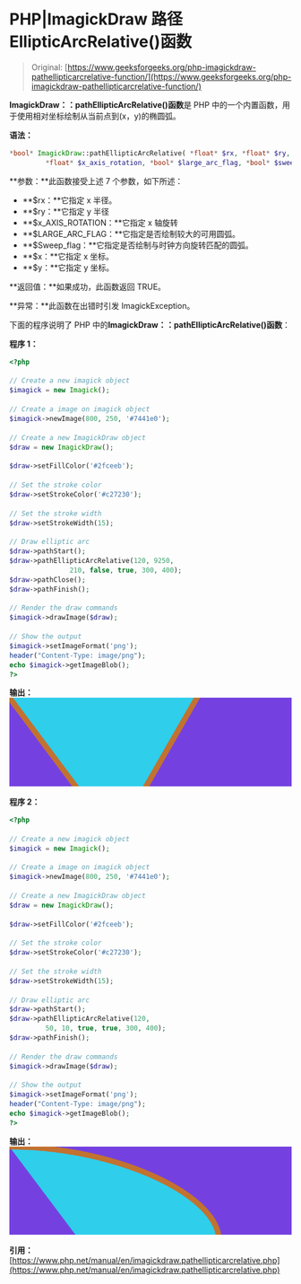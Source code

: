 # PHP|ImagickDraw 路径 EllipticArcRelative()函数

> Original: [https://www.geeksforgeeks.org/php-imagickdraw-pathellipticarcrelative-function/](https://www.geeksforgeeks.org/php-imagickdraw-pathellipticarcrelative-function/)

**ImagickDraw：：pathEllipticArcRelative()函数**是 PHP 中的一个内置函数，用于使用相对坐标绘制从当前点到(x，y)的椭圆弧。

**语法：**

```php
*bool* ImagickDraw::pathEllipticArcRelative( *float* $rx, *float* $ry,
         *float* $x_axis_rotation, *bool* $large_arc_flag, *bool* $sweep_flag, *float* $x )
```

**参数：**此函数接受上述 7 个参数，如下所述：

*   **$rx：**它指定 x 半径。
*   **$ry：**它指定 y 半径
*   **$x_AXIS_ROTATION：**它指定 x 轴旋转
*   **$LARGE_ARC_FLAG：**它指定是否绘制较大的可用圆弧。
*   **$Sweep_flag：**它指定是否绘制与时钟方向旋转匹配的圆弧。
*   **$x：**它指定 x 坐标。
*   **$y：**它指定 y 坐标。

**返回值：**如果成功，此函数返回 TRUE。

**异常：**此函数在出错时引发 ImagickException。

下面的程序说明了 PHP 中的**ImagickDraw：：pathEllipticArcRelative()函数**：

**程序 1：**

```php
<?php

// Create a new imagick object
$imagick = new Imagick();

// Create a image on imagick object
$imagick->newImage(800, 250, '#7441e0');

// Create a new ImagickDraw object
$draw = new ImagickDraw();

$draw->setFillColor('#2fceeb');

// Set the stroke color
$draw->setStrokeColor('#c27230');

// Set the stroke width
$draw->setStrokeWidth(15);

// Draw elliptic arc
$draw->pathStart();
$draw->pathEllipticArcRelative(120, 9250,
               210, false, true, 300, 400);
$draw->pathClose();
$draw->pathFinish();

// Render the draw commands
$imagick->drawImage($draw);

// Show the output
$imagick->setImageFormat('png');
header("Content-Type: image/png");
echo $imagick->getImageBlob();
?>
```

**输出：**
![](img/ab2cf4d9a910d6768b66997ec18f0098.png)

**程序 2：**

```php
<?php

// Create a new imagick object
$imagick = new Imagick();

// Create a image on imagick object
$imagick->newImage(800, 250, '#7441e0');

// Create a new ImagickDraw object
$draw = new ImagickDraw();

$draw->setFillColor('#2fceeb');

// Set the stroke color
$draw->setStrokeColor('#c27230');

// Set the stroke width
$draw->setStrokeWidth(15);

// Draw elliptic arc
$draw->pathStart();
$draw->pathEllipticArcRelative(120,
         50, 10, true, true, 300, 400);
$draw->pathFinish();

// Render the draw commands
$imagick->drawImage($draw);

// Show the output
$imagick->setImageFormat('png');
header("Content-Type: image/png");
echo $imagick->getImageBlob();
?>
```

**输出：**
![](img/fe409b71b0ffa3f371a2185641b6dc58.png)

**引用：**[https://www.php.net/manual/en/imagickdraw.pathellipticarcrelative.php](https://www.php.net/manual/en/imagickdraw.pathellipticarcrelative.php)